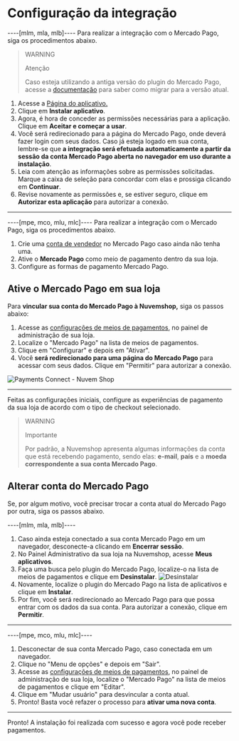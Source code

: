 # Configuração da integração

----[mlm, mla, mlb]----
Para realizar a integração com o Mercado Pago, siga os procedimentos abaixo. 

> WARNING
>
> Atenção
>
> Caso esteja utilizando a antiga versão do plugin do Mercado Pago, acesse a [documentação](/developers/pt/docs/nuvemshop/how-tos/migration) para saber como migrar para a versão atual.

1. Acesse a [Página do aplicativo.](https://www.nuvemshop.com.br/loja-aplicativos-nuvem/mercado-pago) 
2. Clique em **Instalar aplicativo**.
3. Agora, é hora de conceder as permissões necessárias para a aplicação. Clique em **Aceitar e começar a usar**.
4. Você será redirecionado para a página do Mercado Pago, onde deverá fazer login com seus dados. Caso já esteja logado em sua conta, lembre-se que **a integração será efetuada automaticamente a partir da sessão da conta Mercado Pago aberta no navegador em uso durante a instalação**.
5. Leia com atenção as informações sobre as permissões solicitadas. Marque a caixa de seleção para concordar com elas e prossiga clicando em **Continuar**.
6. Revise novamente as permissões e, se estiver seguro, clique em **Autorizar esta aplicação** para autorizar a conexão.

------------
----[mpe, mco, mlu, mlc]----
Para realizar a integração com o Mercado Pago, siga os procedimentos abaixo.

1. Crie uma [conta de vendedor](https://www.mercadopago[FAKER][URL][DOMAIN]/activities) no Mercado Pago caso ainda não tenha uma.
2. Ative o **Mercado Pago** como meio de pagamento dentro da sua loja.
3. Configure as formas de pagamento Mercado Pago.

## Ative o Mercado Pago em sua loja

Para **vincular sua conta do Mercado Pago à Nuvemshop,** siga os passos abaixo:

1. Acesse as [configurações de meios de pagamentos](https://lojavirtualnuvem.com.br/admin/payments/), no painel de administração de sua loja.
2. Localize o "Mercado Pago" na lista de meios de pagamentos.
3. Clique em "Configurar" e depois em "Ativar".
4. Você **será redirecionado para uma página do Mercado Pago** para acessar com seus dados. Clique em "Permitir" para autorizar a conexão.

![Payments Connect - Nuvem Shop](/images/nuvemshop/nuvemshop_connect_1.gif)

------------

Feitas as configurações iniciais, configure as experiências de pagamento da sua loja de acordo com o tipo de checkout selecionado.

> WARNING
>
> Importante
>
> Por padrão, a Nuvemshop apresenta algumas informações da conta que está recebendo pagamento, sendo elas: **e-mail**, **país** e a **moeda correspondente a sua conta Mercado Pago**.

## Alterar conta do Mercado Pago

Se, por algum motivo, você precisar trocar a conta atual do Mercado Pago por outra, siga os passos abaixo.

----[mlm, mla, mlb]----
1. Caso ainda esteja conectado a sua conta Mercado Pago em um navegador, desconecte-a clicando em **Encerrar sessão**.
2. No Painel Administrativo da sua loja na Nuvemshop, acesse **Meus aplicativos**. 
3. Faça uma busca pelo plugin do Mercado Pago, localize-o na lista de meios de pagamentos e clique em **Desinstalar**.
   ![Desinstalar](/images/nuvemshop/desin-pt.gif)
4. Novamente, localize o plugin do Mercado Pago na lista de aplicativos e clique em **Instalar**.
5. Por fim, você será redirecionado ao Mercado Pago para que possa entrar com os dados da sua conta. Para autorizar a conexão, clique em **Permitir**.

------------
----[mpe, mco, mlu, mlc]----
1. Desconectar de sua conta Mercado Pago, caso conectada em um navegador.
2. Clique no "Menu de opções" e depois em "Sair".
3. Acesse as [configurações de meios de pagamentos](https://lojavirtualnuvem.com.br/admin/payments/), no painel de administração de sua loja, localize o "Mercado Pago" na lista de meios de pagamentos e clique em "Editar".
4. Clique em "Mudar usuário" para desvincular a conta atual.
5. Pronto! Basta você refazer o processo para **ativar uma nova conta**.

------------

Pronto! A instalação foi realizada com sucesso e agora você pode receber pagamentos.